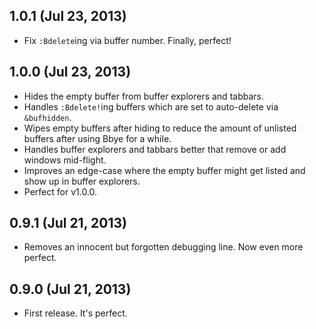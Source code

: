 ## 1.0.1 (Jul 23, 2013)
- Fix `:Bdelete`ing via buffer number. Finally, perfect!

## 1.0.0 (Jul 23, 2013)
- Hides the empty buffer from buffer explorers and tabbars.
- Handles `:Bdelete!`ing buffers which are set to auto-delete via `&bufhidden`.
- Wipes empty buffers after hiding to reduce the amount of unlisted buffers after using Bbye for a while.
- Handles buffer explorers and tabbars better that remove or add windows mid-flight.
- Improves an edge-case where the empty buffer might get listed and show up in buffer explorers.
- Perfect for v1.0.0.

## 0.9.1 (Jul 21, 2013)
- Removes an innocent but forgotten debugging line. Now even more perfect.

## 0.9.0 (Jul 21, 2013)
- First release. It's perfect.
